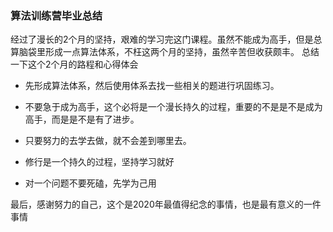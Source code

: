 ### 算法训练营毕业总结

经过了漫长的2个月的坚持，艰难的学习完这门课程。虽然不能成为高手，但是总算脑袋里形成一点算法体系，不枉这两个月的坚持，虽然辛苦但收获颇丰。
总结一下这个2个月的路程和心得体会


* 先形成算法体系，然后使用体系去找一些相关的题进行巩固练习。

* 不要急于成为高手，这个必将是一个漫长持久的过程，重要的不是是不是成为高手，而是是不是有了进步。

* 只要努力的去学去做，就不会差到哪里去。

* 修行是一个持久的过程，坚持学习就好

* 对一个问题不要死磕，先学为己用

最后，感谢努力的自己，这个是2020年最值得纪念的事情，也是最有意义的一件事情